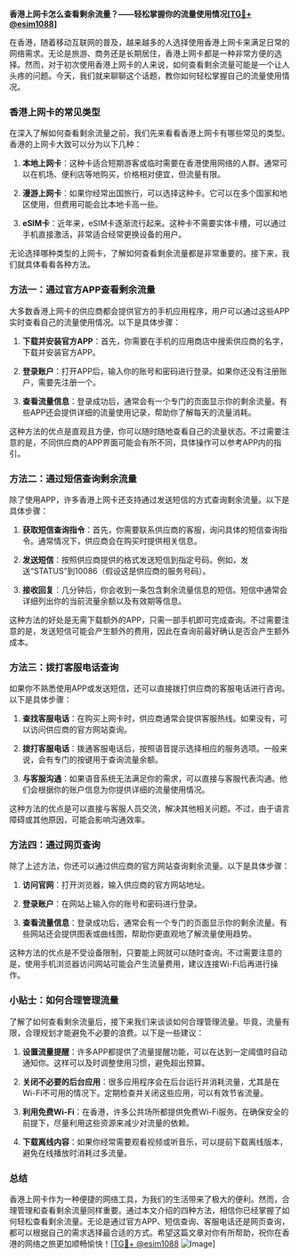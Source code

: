 **香港上网卡怎么查看剩余流量？——轻松掌握你的流量使用情况[[TG💪+ @esim1088](https://t.me/s/esim1088)]**

在香港，随着移动互联网的普及，越来越多的人选择使用香港上网卡来满足日常的网络需求。无论是旅游、商务还是长期居住，香港上网卡都是一种非常方便的选择。然而，对于初次使用香港上网卡的人来说，如何查看剩余流量可能是一个让人头疼的问题。今天，我们就来聊聊这个话题，教你如何轻松掌握自己的流量使用情况。

### 香港上网卡的常见类型

在深入了解如何查看剩余流量之前，我们先来看看香港上网卡有哪些常见的类型。香港的上网卡大致可以分为以下几种：

1. **本地上网卡**：这种卡适合短期游客或临时需要在香港使用网络的人群。通常可以在机场、便利店等地购买，价格相对便宜，但流量有限。
   
2. **漫游上网卡**：如果你经常出国旅行，可以选择这种卡。它可以在多个国家和地区使用，但费用可能会比本地卡高一些。
   
3. **eSIM卡**：近年来，eSIM卡逐渐流行起来。这种卡不需要实体卡槽，可以通过手机直接激活，非常适合经常更换设备的用户。

无论选择哪种类型的上网卡，了解如何查看剩余流量都是非常重要的。接下来，我们就具体看看各种方法。

### 方法一：通过官方APP查看剩余流量

大多数香港上网卡的供应商都会提供官方的手机应用程序，用户可以通过这些APP实时查看自己的流量使用情况。以下是具体步骤：

1. **下载并安装官方APP**：首先，你需要在手机的应用商店中搜索供应商的名字，下载并安装官方APP。
   
2. **登录账户**：打开APP后，输入你的账号和密码进行登录。如果你还没有注册账户，需要先注册一个。
   
3. **查看流量信息**：登录成功后，通常会有一个专门的页面显示你的剩余流量。有些APP还会提供详细的流量使用记录，帮助你了解每天的流量消耗。

这种方法的优点是直观且方便，你可以随时随地查看自己的流量状态。不过需要注意的是，不同供应商的APP界面可能会有所不同，具体操作可以参考APP内的指引。

### 方法二：通过短信查询剩余流量

除了使用APP，许多香港上网卡还支持通过发送短信的方式查询剩余流量。以下是具体步骤：

1. **获取短信查询指令**：首先，你需要联系供应商的客服，询问具体的短信查询指令。通常情况下，供应商会在购买时提供相关信息。
   
2. **发送短信**：按照供应商提供的格式发送短信到指定号码。例如，发送“STATUS”到10086（假设这是供应商的服务号码）。
   
3. **接收回复**：几分钟后，你会收到一条包含剩余流量信息的短信。短信中通常会详细列出你的当前流量余额以及有效期等信息。

这种方法的好处是无需下载额外的APP，只需一部手机即可完成查询。不过需要注意的是，发送短信可能会产生额外的费用，因此在查询前最好确认是否会产生额外成本。

### 方法三：拨打客服电话查询

如果你不熟悉使用APP或发送短信，还可以直接拨打供应商的客服电话进行咨询。以下是具体步骤：

1. **查找客服电话**：在购买上网卡时，供应商通常会提供客服热线。如果没有，可以访问供应商的官方网站查询。
   
2. **拨打客服电话**：拨通客服电话后，按照语音提示选择相应的服务选项。一般来说，会有专门的按键用于查询流量余额。
   
3. **与客服沟通**：如果语音系统无法满足你的需求，可以直接与客服代表沟通。他们会根据你的账户信息为你提供详细的流量使用情况。

这种方法的优点是可以直接与客服人员交流，解决其他相关问题。不过，由于语言障碍或其他原因，可能会影响沟通效率。

### 方法四：通过网页查询

除了上述方法，你还可以通过供应商的官方网站查询剩余流量。以下是具体步骤：

1. **访问官网**：打开浏览器，输入供应商的官方网站地址。
   
2. **登录账户**：在网站上输入你的账号和密码进行登录。
   
3. **查看流量信息**：登录成功后，通常会有一个专门的页面显示你的剩余流量。有些网站还会提供图表或曲线图，帮助你更直观地了解流量使用趋势。

这种方法的优点是不受设备限制，只要能上网就可以随时查询。不过需要注意的是，使用手机浏览器访问网站可能会产生流量费用，建议连接Wi-Fi后再进行操作。

### 小贴士：如何合理管理流量

了解了如何查看剩余流量后，接下来我们来谈谈如何合理管理流量。毕竟，流量有限，合理规划才能避免不必要的浪费。以下是一些建议：

1. **设置流量提醒**：许多APP都提供了流量提醒功能，可以在达到一定阈值时自动通知你。这样可以及时调整使用习惯，避免超出预算。
   
2. **关闭不必要的后台应用**：很多应用程序会在后台运行并消耗流量，尤其是在Wi-Fi不可用的情况下。定期检查并关闭这些应用，可以有效节省流量。
   
3. **利用免费Wi-Fi**：在香港，许多公共场所都提供免费Wi-Fi服务。在确保安全的前提下，尽量利用这些资源来减少对流量的依赖。
   
4. **下载离线内容**：如果你经常需要观看视频或听音乐，可以提前下载离线版本，避免在线播放时消耗过多流量。

### 总结

香港上网卡作为一种便捷的网络工具，为我们的生活带来了极大的便利。然而，合理管理和查看剩余流量同样重要。通过本文介绍的四种方法，相信你已经掌握了如何轻松查看剩余流量。无论是通过官方APP、短信查询、客服电话还是网页查询，都可以根据自己的需求选择最合适的方式。希望这篇文章对你有所帮助，祝你在香港的网络之旅更加顺畅愉快！[[TG💪+ @esim1088](https://t.me/s/esim1088) ![Image](https://i.postimg.cc/4NQfJmqS/Snipaste-2025-05-13-00-14-12.png)]